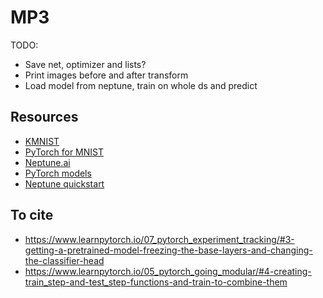 # MP3

TODO:

- Save net, optimizer and lists?
- Print images before and after transform
- Load model from neptune, train on whole ds and predict


## Resources
- [KMNIST](https://github.com/rois-codh/kmnist)
- [PyTorch for MNIST](https://nextjournal.com/gkoehler/pytorch-mnist)
- [Neptune.ai](https://neptune.ai/blog/how-to-keep-track-of-experiments-in-pytorch-using-neptune)
- [PyTorch models](https://pytorch.org/vision/stable/models.html)
- [Neptune quickstart](https://docs.neptune.ai/usage/quickstart/#)


## To cite
- https://www.learnpytorch.io/07_pytorch_experiment_tracking/#3-getting-a-pretrained-model-freezing-the-base-layers-and-changing-the-classifier-head
- https://www.learnpytorch.io/05_pytorch_going_modular/#4-creating-train_step-and-test_step-functions-and-train-to-combine-them